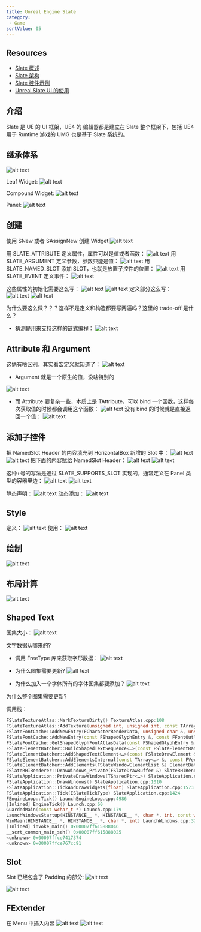 ```yaml
---
title: Unreal Engine Slate
category:
 - Game
sortValue: 05
---
```


## Resources

- [Slate 概述](https://dev.epicgames.com/documentation/zh-cn/unreal-engine/slate-overview-for-unreal-engine?application_version=4.27)
- [Slate 架构](https://dev.epicgames.com/documentation/zh-cn/unreal-engine/understanding-the-slate-ui-architecture-in-unreal-engine?application_version=4.27)
- [Slate 控件示例](https://dev.epicgames.com/documentation/zh-cn/unreal-engine/slate-widget-examples?application_version=4.27)
- [Unreal Slate UI 的使用](https://cloud.tencent.com/developer/article/2347199)

## 介绍

Slate 是 UE 的 UI 框架，UE4 的 编辑器都是建立在 Slate 整个框架下，包括 UE4 用于 Runtime 游戏的 UMG 也是基于 Slate 系统的。

## 继承体系

![alt text](image-16.png)

Leaf Widget:
![alt text](image-15.png)

Compound Widget:
![alt text](image-17.png)

Panel:
![alt text](image-18.png)

## 创建

使用 SNew 或者 SAssignNew 创建 Widget
![alt text](image-8.png)

用 SLATE_ATTRIBUTE 定义属性，属性可以是值或者函数：
![alt text](image-9.png)
用 SLATE_ARGUMENT 定义参数，参数只能是值：
![alt text](image-10.png)
用 SLATE_NAMED_SLOT 添加 SLOT，也就是放置子控件的位置：
![alt text](image-20.png)
用 SLATE_EVENT 定义事件：
![alt text](image-21.png)

这些属性的初始化需要这么写：
![alt text](image-11.png)
![alt text](image-12.png)
定义部分这么写：
![alt text](image-13.png)
![alt text](image-14.png)

为什么要这么做？？？这样不是定义和构造都要写两遍吗？这里的 trade-off 是什么？

- 猜测是用来支持这样的链式编程：
  ![alt text](image-19.png)

## Attribute 和 Argument

这俩有啥区别，其实看宏定义就知道了：
![alt text](image-34.png)

- Argument 就是一个原生的值，没啥特别的

![alt text](image-35.png)

- 而 Attribute 要复杂一些，本质上是 TAttribute，可以 bind 一个函数，这样每次获取值的时候都会调用这个函数：
  ![alt text](image-36.png)
  没有 bind 的时候就是直接返回一个值：
  ![alt text](image-32.png)

## 添加子控件

把 NamedSlot Header 的内容填充到 HorizontalBox 新增的 Slot 中：
![alt text](image-24.png)
![alt text](image-28.png)
把下面的内容赋给 NamedSlot Header：
![alt text](image-25.png)
![alt text](image-29.png)

这种+号的写法是通过 SLATE_SUPPORTS_SLOT 实现的，通常定义在 Panel 类型的容器里边：
![alt text](image-27.png)
![alt text](image-26.png)

静态声明：
![alt text](image-23.png)
动态添加：
![alt text](image-22.png)

## Style

定义：
![alt text](image-30.png)
使用：
![alt text](image-31.png)

## 绘制

![alt text](image-33.png)

## 布局计算

![alt text](image-37.png)

## Shaped Text

图集大小：
![alt text](image-1.png)

文字数据从哪来的?

- 调用 FreeType 库来获取字形数据：
  ![alt text](image-2.png)

- 为什么图集需要更新?
  ![alt text](image.png)

- 为什么加入一个字体所有的字体图集都要添加？
  ![alt text](image-3.png)

为什么整个图集需要更新?

调用栈：

```cpp
FSlateTextureAtlas::MarkTextureDirty() TextureAtlas.cpp:108
FSlateTextureAtlas::AddTexture(unsigned int, unsigned int, const TArray<…> &) TextureAtlas.cpp:90
FSlateFontCache::AddNewEntry(FCharacterRenderData, unsigned char &, unsigned short &, unsigned short &, unsigned short &, unsigned short &) FontCache.cpp:909
FSlateFontCache::AddNewEntry(const FShapedGlyphEntry &, const FFontOutlineSettings &, FShapedGlyphFontAtlasData &) FontCache.cpp:824
FSlateFontCache::GetShapedGlyphFontAtlasData(const FShapedGlyphEntry &, const FFontOutlineSettings &) FontCache.cpp:1036
FSlateElementBatcher::BuildShapedTextSequence<…>(const FSlateElementBatcher::FShapedTextBuildContext &) ElementBatcher.cpp:2484
FSlateElementBatcher::AddShapedTextElement<…>(const FSlateDrawElement &) ElementBatcher.cpp:1270
FSlateElementBatcher::AddElementsInternal(const TArray<…> &, const FVector2D &) ElementBatcher.cpp:343
FSlateElementBatcher::AddElements(FSlateWindowElementList &) ElementBatcher.cpp:274
FSlateRHIRenderer::DrawWindows_Private(FSlateDrawBuffer &) SlateRHIRenderer.cpp:1254
FSlateApplication::PrivateDrawWindows(TSharedPtr<…>) SlateApplication.cpp:1291
FSlateApplication::DrawWindows() SlateApplication.cpp:1010
FSlateApplication::TickAndDrawWidgets(float) SlateApplication.cpp:1573
FSlateApplication::Tick(ESlateTickType) SlateApplication.cpp:1424
FEngineLoop::Tick() LaunchEngineLoop.cpp:4986
[Inlined] EngineTick() Launch.cpp:60
GuardedMain(const wchar_t *) Launch.cpp:179
LaunchWindowsStartup(HINSTANCE__ *, HINSTANCE__ *, char *, int, const wchar_t *) LaunchWindows.cpp:268
WinMain(HINSTANCE__ *, HINSTANCE__ *, char *, int) LaunchWindows.cpp:326
[Inlined] invoke_main() 0x00007ff615888046
__scrt_common_main_seh() 0x00007ff615888025
<unknown> 0x00007ffce7417374
<unknown> 0x00007ffce767cc91
```

## Slot

Slot 已经包含了 Padding 的部分:
![alt text](image-4.png)

![alt text](image-5.png)

## FExtender

在 Menu 中插入内容
![alt text](image-6.png)
![alt text](image-7.png)
